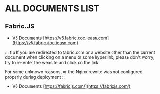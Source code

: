 # ALL DOCUMENTS LIST

## Fabric.JS

- V5 Documents [https://v5.fabric.doc.ieasn.com](https://v5.fabric.doc.ieasn.com)

::: tip
If you are redirected to fabric.com or a website other than the current document when clicking on a menu or some hyperlink, please don't worry, try to re-enter the website and click on the link

For some unknown reasons, or the Nginx rewrite was not configured properly during deployment
:::

- V6 Documents [https://fabricjs.com/](https://fabricjs.com/)